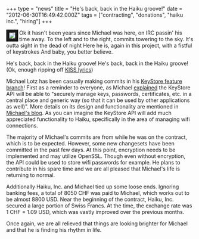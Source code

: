 +++
type = "news"
title = "He's back, back in the Haiku groove!"
date = "2012-06-30T16:49:42.000Z"
tags = ["contracting", "donations", "haiku inc.", "hiring"]
+++

<img src="/files/lighter.png" border="8" align="left" />

Ok it hasn't been years since Michael was here, on IRC passin' his time away.
To the left and to the right, commits towering to the sky.
It's outta sight in the dead of night
Here he is, again in this project, with a fistful of keystrokes
And baby, you better believe. 

He's back, back in the Haiku groove!
He's back, back in the Haiku groove!
(Ok, enough ripping off <a href="http://www.youtube.com/watch?v=L-4vMQOOiUY">KISS lyrics</a>)

Michael Lotz has been casually making commits in his <a href="https://github.com/mmlr/haiku/commits/key_store">KeyStore feature branch</a>! First as a reminder to everyone, as Michael <a href="https://www.haiku-os.org/blog/mmlr/2011-11-28_bugs_back_wireless_and_friends">explained</a> the KeyStore API will be able to "securely manage keys, passwords, certificates, etc. in a central place and generic way (so that it can be used by other applications as well)". More details on its design and functionality are mentioned in <a href="https://www.haiku-os.org/blog/mmlr/2011-12-23_api_design_hard_finding_bugs_can_be_made_easy">Michael's blog</a>. As you can imagine the KeyStore API will add much appreciated functionality to Haiku, specifically in the area of managing wifi connections.
<!--break-->
The majority of Michael's commits are from while he was on the contract, which is to be expected. However, some new changesets have been committed in the past few days. At this point, encryption needs to be implemented and may utilize OpenSSL. Though even without encryption, the API could be used to store wifi passwords for example. He plans to contribute in his spare time and we are all pleased that Michael's life is returning to normal.

Additionally Haiku, Inc. and Michael tied up some loose ends. Ignoring banking fees, a total of 8050 CHF was paid to Michael, which works out to be almost 8800 USD. Near the beginning of the contract, Haiku, Inc. secured a large portion of Swiss Francs. At the time, the exchange rate was 1 CHF = 1.09 USD, which was vastly improved over the previous months.

Once again, we are all relieved that things are looking brighter for Michael and that he is finding his rhythm in life.
